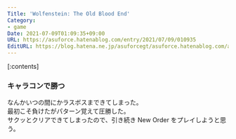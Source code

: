 ```yaml
---
Title: 'Wolfenstein: The Old Blood End'
Category:
- game
Date: 2021-07-09T01:09:35+09:00
URL: https://asuforce.hatenablog.com/entry/2021/07/09/010935
EditURL: https://blog.hatena.ne.jp/asuforcegt/asuforce.hatenablog.com/atom/entry/26006613784770730
---
```


[:contents]

### キャラコンで勝つ

なんかいつの間にかラスボスまできてしまった。  
最初こそ負けたがパターン覚えて圧勝した。  
サクッとクリアできてしまったので、引き続き  New Order をプレイしようと思う。
